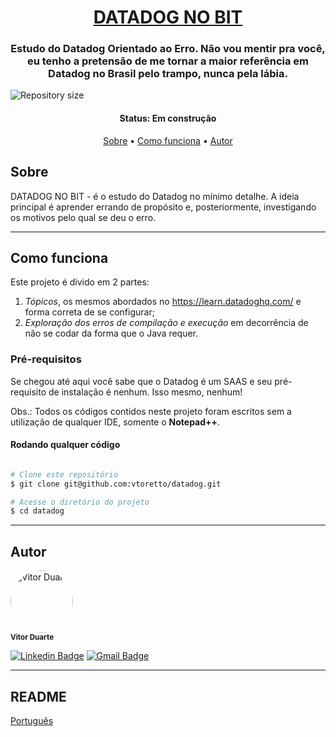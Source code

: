 <h1 align="center">
<a href="#"> DATADOG NO BIT </a>
</h1>

<h3 align="center">
    Estudo do Datadog Orientado ao Erro. Não vou mentir pra você, eu tenho a pretensão de me tornar a maior referência em Datadog no Brasil pelo trampo, nunca pela lábia.
</h3>

<img alt="Repository size" src="https://img.shields.io/github/repo-size/vtoretto/datadog" align="center">



<h4 align="center"> 
	 Status: Em construção
</h4>

<p align="center">
 <a href="#Sobre">Sobre</a> •
 <a href="#Como-funciona">Como funciona</a> • 
 <a href="#Autor">Autor</a>
</p>


## Sobre

DATADOG NO BIT - é o estudo do Datadog no mínimo detalhe. A ideia principal é aprender errando de propósito e, posteriormente, investigando os motivos pelo qual se deu o erro. 

---

## Como funciona

Este projeto é divido em 2 partes:
1. *Tópicos*, os mesmos abordados no https://learn.datadoghq.com/ e forma correta de se configurar;
2. *Exploração dos erros de compilação e execução* em decorrência de não se codar da forma que o Java requer.

### Pré-requisitos
Se chegou até aqui você sabe que o Datadog é um SAAS e seu pré-requisito de instalação é nenhum. Isso mesmo, nenhum!

Obs.: Todos os códigos contidos neste projeto foram escritos sem a utilização de qualquer IDE, somente o **Notepad++**.

#### Rodando qualquer código

```bash

# Clone este repositório
$ git clone git@github.com:vtoretto/datadog.git

# Acesse o diretório do projeto
$ cd datadog

```

---

## Autor

 <img style="border-radius: 50%;" src="https://avatars.githubusercontent.com/vtoretto" width="100px;" alt="Vitor Duarte"/>
 <br />
 <sub><b>Vitor Duarte</b></sub></a>

[![Linkedin Badge](https://img.shields.io/badge/-Vitor-blue?style=flat-square&logo=Linkedin&logoColor=white&link=https://www.linkedin.com/in/vitorduart/)](https://www.linkedin.com/in/vitorduart/) 
[![Gmail Badge](https://img.shields.io/badge/-duartevoliveira@gmail.com-c14438?style=flat-square&logo=Gmail&logoColor=white&link=mailto:duartevoliveira@gmail.com)](mailto:duartevoliveira@gmail.com)

---

## README

[Português](./README.md)
